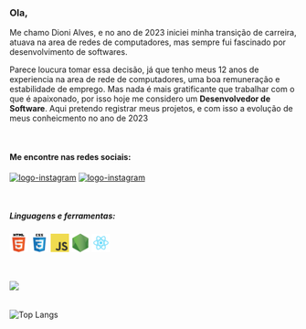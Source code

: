 ### Ola, 

Me chamo Dioni Alves, e no ano de 2023 iniciei minha transição de carreira, atuava na area de redes de computadores, mas sempre fui fascinado por desenvolvimento de softwares. 

<p>Parece loucura tomar essa decisão, já que tenho meus 12 anos de experiencia na area de rede de computadores, uma boa remuneração e estabilidade de emprego. Mas nada é mais gratificante que
trabalhar com o que é apaixonado, por isso hoje me considero um <b>Desenvolvedor de Software</b>. Aqui pretendo registrar meus projetos, e com isso a evolução de meus conheicmento no ano de 2023 </p>
<br>
<h4>Me encontre nas redes sociais:</h4>
<p dir=auto>
<a href="https://www.instagram.com/dionideoliveira/" ><img src="https://img.shields.io/badge/Instagram-E4405F?style=for-the-badge&logo=instagram&logoColor=white" alt="logo-instagram" /></a>
<a href="https://www.linkedin.com/in/dionialves/" ><img src="https://img.shields.io/badge/LinkedIn-0077B5?style=for-the-badge&logo=linkedin&logoColor=white" alt="logo-instagram" /></a>
</p>
<br>
<h5>Linguagens e ferramentas:</h5>

<code><img height="32" src="https://raw.githubusercontent.com/github/explore/80688e429a7d4ef2fca1e82350fe8e3517d3494d/topics/html/html.png" alt="HTML5"/></code>
<code><img height="32" src="https://raw.githubusercontent.com/github/explore/80688e429a7d4ef2fca1e82350fe8e3517d3494d/topics/css/css.png" alt="CSS"/></code>
<code><img height="32" src="https://raw.githubusercontent.com/github/explore/80688e429a7d4ef2fca1e82350fe8e3517d3494d/topics/javascript/javascript.png" alt="Javascript"/></code>
<code><img height="32" src="https://raw.githubusercontent.com/github/explore/80688e429a7d4ef2fca1e82350fe8e3517d3494d/topics/nodejs/nodejs.png" alt="Nodejs"/></code>
<code><img height="32" src="https://raw.githubusercontent.com/github/explore/80688e429a7d4ef2fca1e82350fe8e3517d3494d/topics/react/react.png" alt="React"/></code>



<br>
<br>
<picture>
  <source
    srcset="https://github-readme-stats.vercel.app/api?username=dionialves&show_icons=true&theme=dark"
    media="(prefers-color-scheme: dark)"
  />
  <source
    srcset="https://github-readme-stats.vercel.app/api?username=anuraghazra&show_icons=true"
    media="(prefers-color-scheme: light), (prefers-color-scheme: no-preference)"
  />
  <img src="https://github-readme-stats.vercel.app/api?username=anuraghazra&show_icons=true" />
</picture>
<br>
<br>

![Top Langs](https://github-readme-stats.vercel.app/api/top-langs/?username=dionialves&layout=compact)
